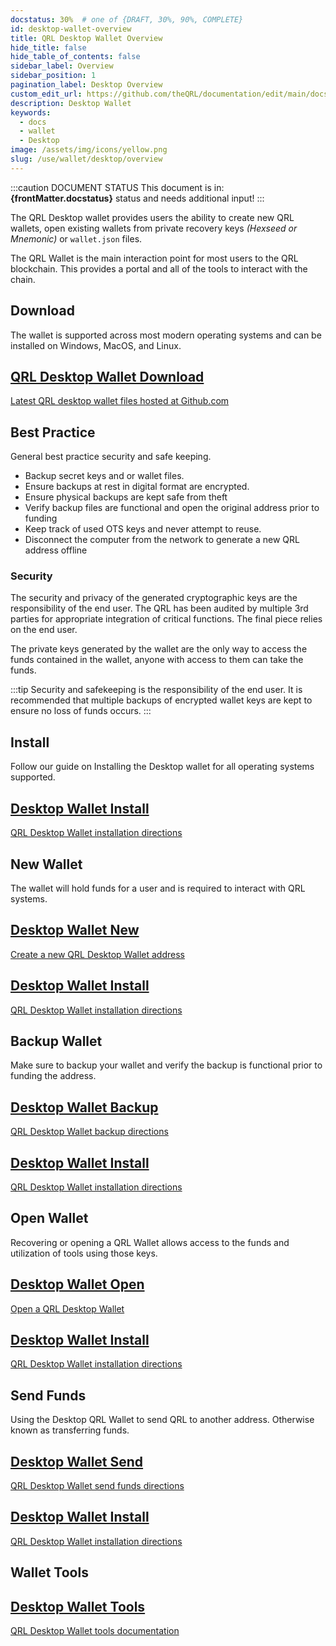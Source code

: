 ```yaml
---
docstatus: 30%  # one of {DRAFT, 30%, 90%, COMPLETE}
id: desktop-wallet-overview
title: QRL Desktop Wallet Overview
hide_title: false
hide_table_of_contents: false
sidebar_label: Overview
sidebar_position: 1
pagination_label: Desktop Overview
custom_edit_url: https://github.com/theQRL/documentation/edit/main/docs/Wallet/qrl-wallet.md
description: Desktop Wallet
keywords:
  - docs
  - wallet
  - Desktop
image: /assets/img/icons/yellow.png
slug: /use/wallet/desktop/overview
---
```



:::caution DOCUMENT STATUS 
<span>This document is in: <b>{frontMatter.docstatus}</b> status and needs additional input!</span>
:::

The QRL Desktop wallet provides users the ability to create new QRL wallets, open existing wallets from private recovery keys *(Hexseed or Mnemonic)* or `wallet.json` files. 

The QRL Wallet is the main interaction point for most users to the QRL blockchain. This provides a portal and all of the tools to interact with the chain.

## Download 

The wallet is supported across most modern operating systems and can be installed on Windows, MacOS, and Linux.

<span>
  <section class="row list_node_modules-@docusaurus-theme-classic-lib-theme-DocCategoryGeneratedIndexPage-styles-module">
        <article class="col col--6 margin-bottom--md">
            <a class="card padding--md cardContainer_node_modules-@docusaurus-theme-classic-lib-theme-DocCard-styles-module" href="https://github.com/theQRL/qrl-wallet/releases/latest">
                <h2 class="text--truncate cardTitle_node_modules-@docusaurus-theme-classic-lib-theme-DocCard-styles-module" title="QRL Desktop Wallet Download">
                    QRL Desktop Wallet Download
                </h2>
                <p class="text--truncate cardDescription_node_modules-@docusaurus-theme-classic-lib-theme-DocCard-styles-module" 
               title="QRL desktop wallet files">
                    Latest QRL desktop wallet files hosted at Github.com
                </p>
            </a>
        </article>
    </section>
</span>


## Best Practice

General best practice security and safe keeping.

- Backup secret keys and or wallet files.
- Ensure backups at rest in digital format are encrypted. 
- Ensure physical backups are kept safe from theft
- Verify backup files are functional and open the original address prior to funding
- Keep track of used OTS keys and never attempt to reuse.
- Disconnect the computer from the network to generate a new QRL address offline


### Security

The security and privacy of the generated cryptographic keys are the responsibility of the end user. The QRL has been audited by multiple 3rd parties for appropriate integration of critical functions. The final piece relies on the end user.

The private keys generated by the wallet are the only way to access the funds contained in the wallet, anyone with access to them can take the funds.

:::tip
Security and safekeeping is the responsibility of the end user. It is recommended that multiple backups of encrypted wallet keys are kept to ensure no loss of funds occurs.
:::



## Install

Follow our guide on Installing the Desktop wallet for all operating systems supported.



<span>
  <section class="row list_node_modules-@docusaurus-theme-classic-lib-theme-DocCategoryGeneratedIndexPage-styles-module">
    <article class="col col--6 margin-bottom--lg">
      <a class="card padding--lg cardContainer_node_modules-@docusaurus-theme-classic-lib-theme-DocCard-styles-module" href="/use/wallet/desktop/install">
        <h2 class="text--truncate cardTitle_node_modules-@docusaurus-theme-classic-lib-theme-DocCard-styles-module" title="Desktop Wallet Install">
          Desktop Wallet Install
        </h2>
        <p class="text--truncate cardDescription_node_modules-@docusaurus-theme-classic-lib-theme-DocCard-styles-module" title="QRL Desktop Wallet installation directions">
          QRL Desktop Wallet installation directions
        </p>
      </a>
    </article>
  </section>
</span>



## New Wallet

The wallet will hold funds for a user and is required to interact with QRL systems.

<span>
  <section class="row list_node_modules-@docusaurus-theme-classic-lib-theme-DocCategoryGeneratedIndexPage-styles-module">
    <article class="col col--6 margin-bottom--lg">
      <a class="card padding--lg cardContainer_node_modules-@docusaurus-theme-classic-lib-theme-DocCard-styles-module" href="/use/wallet/desktop/new">
        <h2 class="text--truncate cardTitle_node_modules-@docusaurus-theme-classic-lib-theme-DocCard-styles-module" title="Desktop Wallet New">
          Desktop Wallet New
        </h2>
        <p class="text--truncate cardDescription_node_modules-@docusaurus-theme-classic-lib-theme-DocCard-styles-module" title="Create a new QRL Desktop Wallet address">
          Create a new QRL Desktop Wallet address
        </p>
      </a>
    </article>
  </section>
</span>




<span>
  <section class="row list_node_modules-@docusaurus-theme-classic-lib-theme-DocCategoryGeneratedIndexPage-styles-module">
    <article class="col col--12 margin-bottom--lg">
      <a class="card padding--lg cardContainer_node_modules-@docusaurus-theme-classic-lib-theme-DocCard-styles-module" href="">
        <h2 class="text--truncate cardTitle_node_modules-@docusaurus-theme-classic-lib-theme-DocCard-styles-module" title="">
          Desktop Wallet Install
        </h2>
        <p class="text--truncate cardDescription_node_modules-@docusaurus-theme-classic-lib-theme-DocCard-styles-module" title="">
          QRL Desktop Wallet installation directions
        </p>
      </a>
    </article>
  </section>
</span>



## Backup Wallet

Make sure to backup your wallet and verify the backup is functional prior to funding the address.

<span>
  <section class="row list_node_modules-@docusaurus-theme-classic-lib-theme-DocCategoryGeneratedIndexPage-styles-module">
    <article class="col col--6 margin-bottom--lg">
      <a class="card padding--lg cardContainer_node_modules-@docusaurus-theme-classic-lib-theme-DocCard-styles-module" href="/use/wallet/desktop/backup">
        <h2 class="text--truncate cardTitle_node_modules-@docusaurus-theme-classic-lib-theme-DocCard-styles-module" title="Desktop Wallet Backup">
          Desktop Wallet Backup
        </h2>
        <p class="text--truncate cardDescription_node_modules-@docusaurus-theme-classic-lib-theme-DocCard-styles-module" title="QRL Desktop Wallet backup directions">
          QRL Desktop Wallet backup directions
        </p>
      </a>
    </article>
  </section>
</span>


<span>
  <section class="row list_node_modules-@docusaurus-theme-classic-lib-theme-DocCategoryGeneratedIndexPage-styles-module">
    <article class="col col--12 margin-bottom--lg">
      <a class="card padding--lg cardContainer_node_modules-@docusaurus-theme-classic-lib-theme-DocCard-styles-module" href="">
        <h2 class="text--truncate cardTitle_node_modules-@docusaurus-theme-classic-lib-theme-DocCard-styles-module" title="">
          Desktop Wallet Install
        </h2>
        <p class="text--truncate cardDescription_node_modules-@docusaurus-theme-classic-lib-theme-DocCard-styles-module" title="">
          QRL Desktop Wallet installation directions
        </p>
      </a>
    </article>
  </section>
</span>


## Open Wallet

Recovering or opening a QRL Wallet allows access to the funds and utilization of tools using those keys.

<span>
  <section class="row list_node_modules-@docusaurus-theme-classic-lib-theme-DocCategoryGeneratedIndexPage-styles-module">
    <article class="col col--6 margin-bottom--lg">
      <a class="card padding--lg cardContainer_node_modules-@docusaurus-theme-classic-lib-theme-DocCard-styles-module" href="/use/wallet/desktop/open">
        <h2 class="text--truncate cardTitle_node_modules-@docusaurus-theme-classic-lib-theme-DocCard-styles-module" title="Desktop Wallet Open">
          Desktop Wallet Open
        </h2>
        <p class="text--truncate cardDescription_node_modules-@docusaurus-theme-classic-lib-theme-DocCard-styles-module" title="Open a QRL Desktop Wallet">
          Open a QRL Desktop Wallet
        </p>
      </a>
    </article>
  </section>
</span>


<span>
  <section class="row list_node_modules-@docusaurus-theme-classic-lib-theme-DocCategoryGeneratedIndexPage-styles-module">
    <article class="col col--12 margin-bottom--lg">
      <a class="card padding--lg cardContainer_node_modules-@docusaurus-theme-classic-lib-theme-DocCard-styles-module" href="">
        <h2 class="text--truncate cardTitle_node_modules-@docusaurus-theme-classic-lib-theme-DocCard-styles-module" title="">
          Desktop Wallet Install
        </h2>
        <p class="text--truncate cardDescription_node_modules-@docusaurus-theme-classic-lib-theme-DocCard-styles-module" title="">
          QRL Desktop Wallet installation directions
        </p>
      </a>
    </article>
  </section>
</span>


## Send Funds

Using the Desktop QRL Wallet to send QRL to another address. Otherwise known as transferring funds.

<span>
  <section class="row list_node_modules-@docusaurus-theme-classic-lib-theme-DocCategoryGeneratedIndexPage-styles-module">
    <article class="col col--6 margin-bottom--lg">
      <a class="card padding--lg cardContainer_node_modules-@docusaurus-theme-classic-lib-theme-DocCard-styles-module" href="/use/wallet/desktop/send">
        <h2 class="text--truncate cardTitle_node_modules-@docusaurus-theme-classic-lib-theme-DocCard-styles-module" title="Desktop Wallet Send">
          Desktop Wallet Send
        </h2>
        <p class="text--truncate cardDescription_node_modules-@docusaurus-theme-classic-lib-theme-DocCard-styles-module" title="QRL Desktop Wallet send funds directions">
          QRL Desktop Wallet send funds directions
        </p>
      </a>
    </article>
  </section>
</span>


<span>
  <section class="row list_node_modules-@docusaurus-theme-classic-lib-theme-DocCategoryGeneratedIndexPage-styles-module">
    <article class="col col--12 margin-bottom--lg">
      <a class="card padding--lg cardContainer_node_modules-@docusaurus-theme-classic-lib-theme-DocCard-styles-module" href="">
        <h2 class="text--truncate cardTitle_node_modules-@docusaurus-theme-classic-lib-theme-DocCard-styles-module" title="">
          Desktop Wallet Install
        </h2>
        <p class="text--truncate cardDescription_node_modules-@docusaurus-theme-classic-lib-theme-DocCard-styles-module" title="">
          QRL Desktop Wallet installation directions
        </p>
      </a>
    </article>
  </section>
</span>


## Wallet Tools

<span>
  <section class="row list_node_modules-@docusaurus-theme-classic-lib-theme-DocCategoryGeneratedIndexPage-styles-module">
    <article class="col col--6 margin-bottom--lg">
      <a class="card padding--lg cardContainer_node_modules-@docusaurus-theme-classic-lib-theme-DocCard-styles-module" href="/use/tools">
        <h2 class="text--truncate cardTitle_node_modules-@docusaurus-theme-classic-lib-theme-DocCard-styles-module" title="Desktop Wallet Tools">
          Desktop Wallet Tools
        </h2>
        <p class="text--truncate cardDescription_node_modules-@docusaurus-theme-classic-lib-theme-DocCard-styles-module" title="QRL Desktop Wallet tools documentation">
          QRL Desktop Wallet tools documentation
        </p>
      </a>
    </article>
  </section>
</span>


